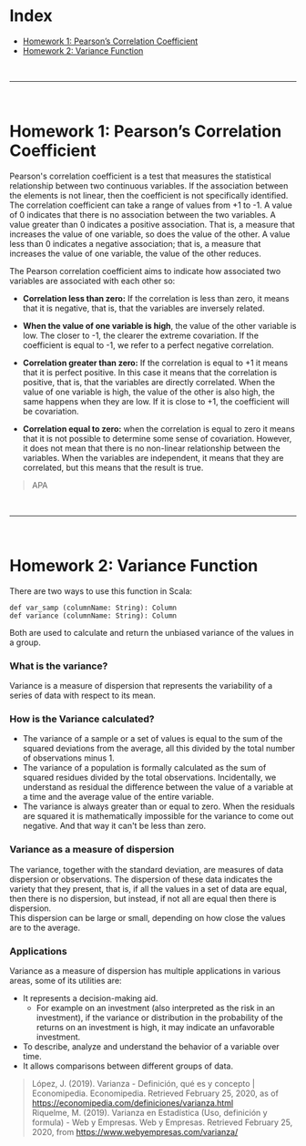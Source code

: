 # Index #  
* [Homework 1: Pearson’s Correlation Coefficient](#homework-1-pearsons-correlation-coefficient)  
* [Homework 2: Variance Function](#homework-2-variance-function)  

<br>

---

<br>

# Homework 1: Pearson’s Correlation Coefficient #

Pearson's correlation coefficient is a test that measures the statistical relationship between two continuous variables. If the association between the elements is not linear, then the coefficient is not specifically identified.
The correlation coefficient can take a range of values from +1 to -1. A value of 0 indicates that there is no association between the two variables. A value greater than 0 indicates a positive association. That is, a measure that increases the value of one variable, so does the value of the other. A value less than 0 indicates a negative association; that is, a measure that increases the value of one variable, the value of the other reduces.

The Pearson correlation coefficient aims to indicate how associated two variables are associated with each other so:

* **Correlation less than zero:** If the correlation is less than zero, it means that it is negative, that is, that the variables are inversely related.  

* **When the value of one variable is high**, the value of the other variable is low. The closer to -1, the clearer the extreme covariation. If the coefficient is equal to -1, we refer to a perfect negative correlation.

* **Correlation greater than zero:** If the correlation is equal to +1 it means that it is perfect positive. In this case it means that the correlation is positive, that is, that the variables are directly correlated.
When the value of one variable is high, the value of the other is also high, the same happens when they are low. If it is close to +1, the coefficient will be covariation.

* **Correlation equal to zero:** when the correlation is equal to zero it means that it is not possible to determine some sense of covariation. However, it does not mean that there is no non-linear relationship between the variables.
When the variables are independent, it means that they are correlated, but this means that the result is true.

> APA

<br>

---

<br>

# Homework 2: Variance Function #  

There are two ways to use this function in Scala:
~~~~
def var_samp (columnName: String): Column  
def variance (columnName: String): Column  
~~~~  
Both are used to calculate and return the unbiased variance of the values in a group.

### What is the variance? ###  
Variance is a measure of dispersion that represents the variability of a series of data with respect to its mean.  

### How is the Variance calculated? ###  
* The variance of a sample or a set of values is equal to the sum of the squared deviations from the average, all this divided by the total number of observations minus 1.  
* The variance of a population is formally calculated as the sum of squared residues divided by the total observations. Incidentally, we understand as residual the difference between the value of a variable at a time and the average value of the entire variable.  
* The variance is always greater than or equal to zero. When the residuals are squared it is mathematically impossible for the variance to come out negative. And that way it can't be less than zero.  

### Variance as a measure of dispersion ###  
The variance, together with the standard deviation, are measures of data dispersion or observations. The dispersion of these data indicates the variety that they present, that is, if all the values in a set of data are equal, then there is no dispersion, but instead, if not all are equal then there is dispersion.  
This dispersion can be large or small, depending on how close the values are to the average.  

### Applications ###
Variance as a measure of dispersion has multiple applications in various areas, some of its utilities are:  
* It represents a decision-making aid.  
  * For example on an investment (also interpreted as the risk in an investment), if the variance or distribution in the probability of the returns on an investment is high, it may indicate an unfavorable investment.  
* To describe, analyze and understand the behavior of a variable over time.  
* It allows comparisons between different groups of data.  

> López, J. (2019). Varianza - Definición, qué es y concepto | Economipedia. Economipedia. Retrieved February 25, 2020, as of https://economipedia.com/definiciones/varianza.html  
Riquelme, M. (2019). Varianza en Estadística (Uso, definición y formula) - Web y Empresas. Web y Empresas. Retrieved February 25, 2020, from https://www.webyempresas.com/varianza/  
